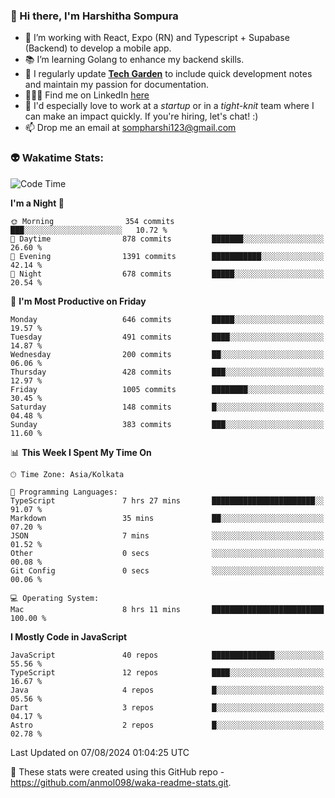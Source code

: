 ### 👋 Hi there, I'm Harshitha Sompura

- 🔧 I’m working with React, Expo (RN) and Typescript + Supabase (Backend) to develop a mobile app.
- 📚 I’m learning Golang to enhance my backend skills.
- 🌾 I regularly update **<u>[Tech Garden](https://tech-garden-hs.vercel.app/)</u>** to include quick development notes and maintain my passion for documentation.
- 👩🏻‍💻 Find me on LinkedIn <u>[here](https://www.linkedin.com/in/harshithasompura/)</u>
- 🐣 I'd especially love to work at a _startup_ or in a _tight-knit_ team where I can make an impact quickly. If you're hiring, let's chat! :)
- 📫 Drop me an email at [sompharshi123@gmail.com](mailto:sompharshi123@gmail.com)

### 👽 Wakatime Stats:
<!--START_SECTION:waka-->
![Code Time](http://img.shields.io/badge/Code%20Time-97%20hrs%2020%20mins-blue)

**I'm a Night 🦉** 

```text
🌞 Morning                354 commits         ███░░░░░░░░░░░░░░░░░░░░░░   10.72 % 
🌆 Daytime                878 commits         ███████░░░░░░░░░░░░░░░░░░   26.60 % 
🌃 Evening                1391 commits        ███████████░░░░░░░░░░░░░░   42.14 % 
🌙 Night                  678 commits         █████░░░░░░░░░░░░░░░░░░░░   20.54 % 
```
📅 **I'm Most Productive on Friday** 

```text
Monday                   646 commits         █████░░░░░░░░░░░░░░░░░░░░   19.57 % 
Tuesday                  491 commits         ████░░░░░░░░░░░░░░░░░░░░░   14.87 % 
Wednesday                200 commits         ██░░░░░░░░░░░░░░░░░░░░░░░   06.06 % 
Thursday                 428 commits         ███░░░░░░░░░░░░░░░░░░░░░░   12.97 % 
Friday                   1005 commits        ████████░░░░░░░░░░░░░░░░░   30.45 % 
Saturday                 148 commits         █░░░░░░░░░░░░░░░░░░░░░░░░   04.48 % 
Sunday                   383 commits         ███░░░░░░░░░░░░░░░░░░░░░░   11.60 % 
```


📊 **This Week I Spent My Time On** 

```text
🕑︎ Time Zone: Asia/Kolkata

💬 Programming Languages: 
TypeScript               7 hrs 27 mins       ███████████████████████░░   91.07 % 
Markdown                 35 mins             ██░░░░░░░░░░░░░░░░░░░░░░░   07.20 % 
JSON                     7 mins              ░░░░░░░░░░░░░░░░░░░░░░░░░   01.52 % 
Other                    0 secs              ░░░░░░░░░░░░░░░░░░░░░░░░░   00.08 % 
Git Config               0 secs              ░░░░░░░░░░░░░░░░░░░░░░░░░   00.06 % 

💻 Operating System: 
Mac                      8 hrs 11 mins       █████████████████████████   100.00 % 
```

**I Mostly Code in JavaScript** 

```text
JavaScript               40 repos            ██████████████░░░░░░░░░░░   55.56 % 
TypeScript               12 repos            ████░░░░░░░░░░░░░░░░░░░░░   16.67 % 
Java                     4 repos             █░░░░░░░░░░░░░░░░░░░░░░░░   05.56 % 
Dart                     3 repos             █░░░░░░░░░░░░░░░░░░░░░░░░   04.17 % 
Astro                    2 repos             █░░░░░░░░░░░░░░░░░░░░░░░░   02.78 % 
```




 Last Updated on 07/08/2024 01:04:25 UTC
<!--END_SECTION:waka-->

👀 These stats were created using this GitHub repo - https://github.com/anmol098/waka-readme-stats.git. 
